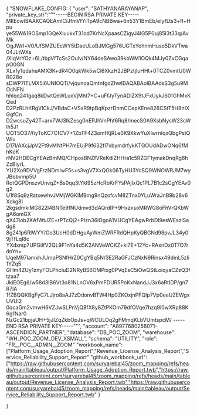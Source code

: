 
{
  "SNOWFLAKE_CONFIG: {
    "user": "SATHYANARAYANAP",
    "private_key_str":"""-----BEGIN RSA PRIVATE KEY-----
MIIEowIBAAKCAQEAmICiJfmVfYiTpA9cNBBwa+6n53Y1BmEb/eIyfLts3+fl+Hpu
ye55WA19OSmp1GQeXiuukxT31od7KrNcXpaasCZigyJ4lG5P0uj85l3t33q/AvMk
OgJWrl+V0/UfSMZUEcWY5tDaeULoBJMGg576UGTxYohnmHuso5DkVTwa04JLtWXs
/XiqVrYOz+6L/tbpVfTcSs2Oulv/NY64deSAwo39kbWM1OQk4MJy0ZvCGqapO0GN
XLxfy1qdaheAMX3K+dR4O0qkWk5wCi6XkzH2JBPztjIuHHt+0TCZ0vmtU0WR028o
sDWP7ITLMX5i6UNIOQTi/vjqunoaQmtnfgdZhwIDAQABAoIBAAdsS3g5u9MOcNFN
hhlqq241gaq8kDwtQeWLuxVjMht7+C+uFfJyTynADlZX9tJFxUykJ601GhMxKQed
D2PzRLhKRgVICkJ/VBdaC+VSsR9tpBqKpzrDnmCCepKEne826CStT5H8nIXGgfCn
D2wcsuZy42T+arx7WJ3lkZesg0nEPJhVnPhf6Rq8/mecS0A9XsbNycW23cWlh5J1
UOT5O37/fiyToKC7CfCV7+1ZbTF4Z3omfKjRLe0K9XkwYuXIwrnIqxQbgPstQWlu
D17l/AXcjJpV2Ft9vMNtPH7mEUjP9f632fl7xbymdrfykKTGOUdADwONq6fMhKdK
rNV2HDECgYEAzBmMQ/CHposBNZfVReKdIZHHra1c5RZGF1ymakDnqRg8hZzBiyrL
YU2Xo9DVVgFrzNDmIwF5s+s3vgV7XxQGk06TyHU3YcSQ9WNOWRJM7wyJBqbvmp5U
RotQGPDnszvUnvqZ+Bs0qq3tYkl95zHcRbKrFYsPAjIxQc1PL7B1c2sCgYEAv0g2
U1f8Sq9zRatxewhvJVMjWGKlMBmg9nQzofcvM8ZTnx0YLuWraJnB9b28v6Xckg8I
2kgsdmkiMG822I4BNTe9fNUdmvd3dAQrdIP+9HxzxsoMRWG8oFhVrQKbWgA6omGX
qX47iob2KAfWtJZE+rPTcQj2+PIzn36iOgoA1VUCgYEAgwRrbDl9esWEsziSadg8
8g241p6RIWYY/Go3UcH0dDHguAyWmZWRFRdQHpKyQBGNd98pvJL34y09jTfLqI8c
YXdxmp7UPGiIfV2QL9F1nYa4d5K2ANVeWCKZ+ki7E+12Yc+RAxnDx0T7O7rdnYn+
UqeM97lamxhJUmpPSNfHrZ0CgYBq5N/3E2RaGFJCzNxN9Rinsx49dmL5zli1YZq5
GHm4ZUy1znyFOLPhcIuD2NRyBS6OMPixg0PVqEsC5iOwQStLoiqyaCZzQ3ftzaa7
JkiEOEg6/w58d3IB6Vt3o81NLnOV6xPmFDUR5PoKxNandJJ3x6aRtIDP/gn7R7lA
1fZBQQKBgFyC7LJjro8aAJ7zDdonvBTW4Hp0ZKOxjnPFQIp7Vp0eeUZEWgxUVUl2
0qcaGm2vmwH6VZJwSLPnVjQ8fX8y8ZtPKOm79dfOVqe7hzq9l0wXRp88K6g1Nar0
NzGc21bpjaUH+5jJIZqZkbOpJs+qWCULOq2gFMmqKLbVUmtspcM/
-----END RSA PRIVATE KEY-----""",
    "account": "A8977680256071-ASCENDION_PARTNER",
    "database": "DB_POC_ZOOM",
    "warehouse": "WH_POC_ZOOM_DEV_XSMALL",
    "schema": "UTILITY",
    "role": "FR__POC__ADMIN__ZOOM"
    "workbook_name": ["Platform_Usage_Adoption_Report","Revenue_License_Analysis_Report","Service_Reliability_Support_Report"
    "github_workbook_url":["https://raw.githubusercontent.com/suryarebal45/zoom_mapping/refs/heads/main/tableau/output/Platform_Usage_Adoption_Report.twb","https://raw.githubusercontent.com/suryarebal45/zoom_mapping/refs/heads/main/tableau/output/Revenue_License_Analysis_Report.twb","https://raw.githubusercontent.com/suryarebal45/zoom_mapping/refs/heads/main/tableau/output/Service_Reliability_Support_Report.twb"
  }

}

